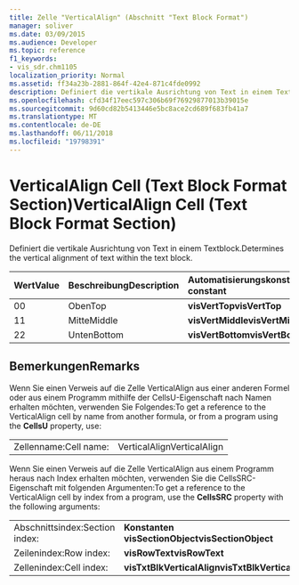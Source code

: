 ```yaml
---
title: Zelle "VerticalAlign" (Abschnitt "Text Block Format")
manager: soliver
ms.date: 03/09/2015
ms.audience: Developer
ms.topic: reference
f1_keywords:
- vis_sdr.chm1105
localization_priority: Normal
ms.assetid: ff34a23b-2881-864f-42e4-871c4fde0992
description: Definiert die vertikale Ausrichtung von Text in einem Textblock.
ms.openlocfilehash: cfd34f17eec597c306b69f76929877013b39015e
ms.sourcegitcommit: 9d60cd82b5413446e5bc8ace2cd689f683fb41a7
ms.translationtype: MT
ms.contentlocale: de-DE
ms.lasthandoff: 06/11/2018
ms.locfileid: "19798391"
---
```

# <a name="verticalalign-cell-text-block-format-section"></a><span data-ttu-id="6c5bf-103">VerticalAlign Cell (Text Block Format Section)</span><span class="sxs-lookup"><span data-stu-id="6c5bf-103">VerticalAlign Cell (Text Block Format Section)</span></span>

<span data-ttu-id="6c5bf-104">Definiert die vertikale Ausrichtung von Text in einem Textblock.</span><span class="sxs-lookup"><span data-stu-id="6c5bf-104">Determines the vertical alignment of text within the text block.</span></span>
  
|<span data-ttu-id="6c5bf-105">**Wert**</span><span class="sxs-lookup"><span data-stu-id="6c5bf-105">**Value**</span></span>|<span data-ttu-id="6c5bf-106">**Beschreibung**</span><span class="sxs-lookup"><span data-stu-id="6c5bf-106">**Description**</span></span>|<span data-ttu-id="6c5bf-107">**Automatisierungskonstante**</span><span class="sxs-lookup"><span data-stu-id="6c5bf-107">**Automation constant**</span></span>|
|:-----|:-----|:-----|
| <span data-ttu-id="6c5bf-108">0</span><span class="sxs-lookup"><span data-stu-id="6c5bf-108">0</span></span>  <br/> | <span data-ttu-id="6c5bf-109">Oben</span><span class="sxs-lookup"><span data-stu-id="6c5bf-109">Top</span></span>  <br/> |<span data-ttu-id="6c5bf-110">**visVertTop**</span><span class="sxs-lookup"><span data-stu-id="6c5bf-110">**visVertTop**</span></span> <br/> |
| <span data-ttu-id="6c5bf-111">1</span><span class="sxs-lookup"><span data-stu-id="6c5bf-111">1</span></span>  <br/> | <span data-ttu-id="6c5bf-112">Mitte</span><span class="sxs-lookup"><span data-stu-id="6c5bf-112">Middle</span></span>  <br/> |<span data-ttu-id="6c5bf-113">**visVertMiddle**</span><span class="sxs-lookup"><span data-stu-id="6c5bf-113">**visVertMiddle**</span></span> <br/> |
| <span data-ttu-id="6c5bf-114">2</span><span class="sxs-lookup"><span data-stu-id="6c5bf-114">2</span></span>  <br/> | <span data-ttu-id="6c5bf-115">Unten</span><span class="sxs-lookup"><span data-stu-id="6c5bf-115">Bottom</span></span>  <br/> |<span data-ttu-id="6c5bf-116">**visVertBottom**</span><span class="sxs-lookup"><span data-stu-id="6c5bf-116">**visVertBottom**</span></span> <br/> |
   
## <a name="remarks"></a><span data-ttu-id="6c5bf-117">Bemerkungen</span><span class="sxs-lookup"><span data-stu-id="6c5bf-117">Remarks</span></span>

<span data-ttu-id="6c5bf-118">Wenn Sie einen Verweis auf die Zelle VerticalAlign aus einer anderen Formel oder aus einem Programm mithilfe der CellsU-Eigenschaft nach Namen erhalten möchten, verwenden Sie Folgendes:</span><span class="sxs-lookup"><span data-stu-id="6c5bf-118">To get a reference to the VerticalAlign cell by name from another formula, or from a program using the **CellsU** property, use:</span></span> 
  
|||
|:-----|:-----|
| <span data-ttu-id="6c5bf-119">Zellenname:</span><span class="sxs-lookup"><span data-stu-id="6c5bf-119">Cell name:</span></span>  <br/> | <span data-ttu-id="6c5bf-120">VerticalAlign</span><span class="sxs-lookup"><span data-stu-id="6c5bf-120">VerticalAlign</span></span>  <br/> |
   
<span data-ttu-id="6c5bf-121">Wenn Sie einen Verweis auf die Zelle VerticalAlign aus einem Programm heraus nach Index erhalten möchten, verwenden Sie die CellsSRC-Eigenschaft mit folgenden Argumenten:</span><span class="sxs-lookup"><span data-stu-id="6c5bf-121">To get a reference to the VerticalAlign cell by index from a program, use the **CellsSRC** property with the following arguments:</span></span> 
  
|||
|:-----|:-----|
| <span data-ttu-id="6c5bf-122">Abschnittsindex:</span><span class="sxs-lookup"><span data-stu-id="6c5bf-122">Section index:</span></span>  <br/> |<span data-ttu-id="6c5bf-123">**Konstanten visSectionObject**</span><span class="sxs-lookup"><span data-stu-id="6c5bf-123">**visSectionObject**</span></span> <br/> |
| <span data-ttu-id="6c5bf-124">Zeilenindex:</span><span class="sxs-lookup"><span data-stu-id="6c5bf-124">Row index:</span></span>  <br/> |<span data-ttu-id="6c5bf-125">**visRowText**</span><span class="sxs-lookup"><span data-stu-id="6c5bf-125">**visRowText**</span></span> <br/> |
| <span data-ttu-id="6c5bf-126">Zellenindex:</span><span class="sxs-lookup"><span data-stu-id="6c5bf-126">Cell index:</span></span>  <br/> |<span data-ttu-id="6c5bf-127">**visTxtBlkVerticalAlign**</span><span class="sxs-lookup"><span data-stu-id="6c5bf-127">**visTxtBlkVerticalAlign**</span></span> <br/> |
   


